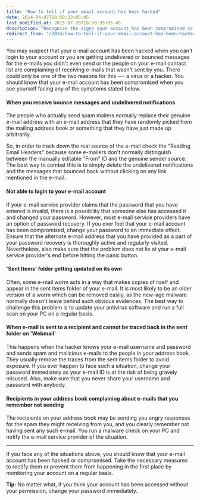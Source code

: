 ```yaml
---
title: "How to tell if your email account has been hacked"
date: 2014-04-07T18:50:33+05:45
last_modified_at: 2015-07-20T18:30:35+05:45
description: "Recognize the signs your account has been compromised so you can take control of your account back."
redirect_from: "/2014/how-to-tell-if-your-email-account-has-been-hacked/"
---
```


You may suspect that your e-mail account has been hacked when you can't login to your account or you are getting undelivered or bounced messages for the e-mails you didn't even send or the people on your e-mail contact list are complaining of receiving e-mails that wasn't sent by you. There could only be one of the two reasons for this --- a virus or a hacker. You should know that your e-mail account has been compromised when you see yourself facing any of the symptoms stated below.

#### When you receive bounce messages and undelivered notifications

The people who actually send spam mailers normally replace their genuine e-mail address with an e-mail address that they have randomly picked from the mailing address book or something that they have just made up arbitrarily.

So, in order to track down the real source of the e-mail check the "Reading Email Headers" because some e-mailers don't normally distinguish between the manually editable "From" ID and the genuine sender source. The best way to combat this is to simply delete the undelivered notifications and the messages that bounced back without clicking on any link mentioned in the e-mail.

#### Not able to login to your e-mail account

If your e-mail service provider claims that the password that you have entered is invalid, there is a possibility that someone else has accessed it and changed your password. However, most e-mail service providers have an option of password recovery. If you ever feel that your e-mail account has been compromised, change your password to an immediate effect. Ensure that the alternate e-mail address that you have provided as a part of your password recovery is thoroughly active and regularly visited. Nevertheless, also make sure that the problem does not lie at your e-mail service provider's end before hitting the panic button.

#### 'Sent Items' folder getting updated on its own

Often, some e-mail worm acts in a way that makes copies of itself and appear in the sent items folder of your e-mail. It is most likely to be an older version of a worm which can be removed easily, as the new-age malware normally doesn't leave behind such obvious evidences. The best way to challenge this problem is to update your antivirus software and run a full scan on your PC on a regular basis.

#### When e-mail is sent to a recipient and cannot be traced back in the sent folder on 'Webmail'

This happens when the hacker knows your e-mail username and password and sends spam and malicious e-mails to the people in your address book. They usually remove the traces from the sent items folder to avoid exposure. If you ever happen to face such a situation, change your password immediately as your e-mail ID is at the risk of being gravely misused. Also, make sure that you never share your username and password with anybody.

#### Recipients in your address book complaining about e-mails that you remember not sending

The recipients on your address book may be sending you angry responses for the spam they might receiving from you, and you clearly remember not having sent any such e-mail. You run a malware check on your PC and notify the e-mail service provider of the situation.

---

If you face any of the situations above, you should know that your e-mail account has been hacked or compromised. Take the necessary measures to rectify them or prevent them from happening in the first place by monitoring your account on a regular basis.

**Tip:** No matter what, if you think your account has been accessed without your permission, change your password immediately.
